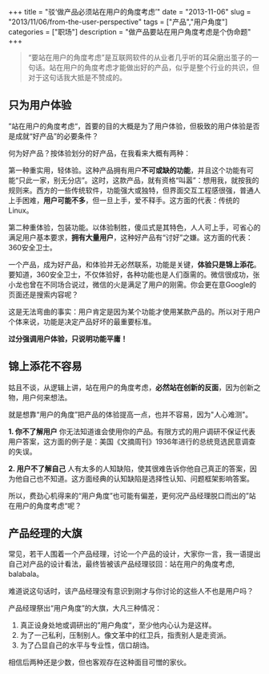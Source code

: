 +++
title = "驳‘做产品必须站在用户的角度考虑’"
date = "2013-11-06"
slug = "2013/11/06/from-the-user-perspective"
tags = ["产品","用户角度"]
categories = ["职场"]
description = "做产品要站在用户角度考虑是个伪命题"
+++
> “要站在用户的角度考虑”是互联网软件的从业者几乎听的耳朵磨出茧子的一句话。站在用户的角度考虑才能做出好的产品，似乎是整个行业的共识，但对于这句话我大抵是不赞成的。


## 只为用户体验
”站在用户的角度考虑“，首要的目的大概是为了用户体验，但极致的用户体验是否是成就“好产品”的必要条件？

何为好产品？按体验划分的好产品，在我看来大概有两种：

第一种重实用，轻体验。这种产品拥有用户**不可或缺的功能**，并且这个功能有可能“只此一家，别无分店”。这时，这款产品，就有资格“叫嚣”：想用我，就按我的规则来。西方的一些传统软件，功能强大或独特，但界面交互工程感很强，普通人上手困难，**用户可能不多**，但一旦上手，爱不释手。这方面的代表：传统的Linux。

第二种重体验，包装功能。以体验制胜，傻瓜式是其特色，人人可上手，可省心的满足用户基本要求，**拥有大量用户**，这种好产品有“讨好”之嫌。这方面的代表：360安全卫士。

一个产品，成为好产品，和体验并无必然联系，功能是关键，**体验只是锦上添花**。要知道，360安全卫士，不仅体验好，各种功能也是人们亟需的。微信很成功，张小龙也曾在不同场合说过，微信的火是满足了用户的刚需。你会更在意Google的页面还是搜索内容呢？

这是无法弯曲的事实：用户肯定是因为某个功能才使用某款产品的。所以对于用户个体来说，功能是决定产品好坏的最重要标准。

**过分强调用户体验，只说明功能平庸！**

## 锦上添花不容易

姑且不谈，从逻辑上讲，站在用户的角度考虑，**必然站在创新的反面**，因为创新之物，用户何来想法。

就是想靠“用户的角度”把产品的体验提高一点，也并不容易，因为"人心难测"。

**1. 你不了解用户**
你无法知道谁会使用你的产品。有限方式的用户调研不保证代表用户答案，这方面的例子是：美国《文摘周刊》1936年进行的总统竞选民意调查的失误。

**2. 用户不了解自己**
人有太多的人知缺陷，使其很难告诉你他自己真正的答案，因为他自己也不知道。这方面经典的认知缺陷是选择性认知、问题框架影响答案。

所以，费劲心机得来的“用户角度”也可能有偏差，更何况产品经理脱口而出的”站在用户的角度考虑“呢？

## 产品经理的大旗
常见，若干人围着一个产品经理，讨论一个产品的设计，大家你一言，我一语提出自己对产品的设计看法，最终皆被该产品经理驳回：站在用户的角度考虑, balabala。

难道说这句话时，该产品经理没有意识到刚才与你讨论的这些人不也是用户吗？

产品经理祭出“用户角度”的大旗，大凡三种情况：

1. 真正设身处地或调研出的”用户角度“，至少他内心认为是这样。
2. 为了一己私利，压制别人。像文革中的红卫兵，指责别人是走资派。
3. 为了凸显自己的水平与专业性，信口胡诌。

相信后两种还是少数，但也客观存在这种面目可憎的家伙。
